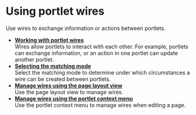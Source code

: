 # Using portlet wires


Use wires to exchange information or actions between portlets.

-   **[Working with portlet wires](h_wires_use.md)**  
Wires allow portlets to interact with each other. For example, portlets can exchange information, or an action in one portlet can update another portlet.
-   **[Selecting the matching mode](h_wires_selmatch.md)**  
Select the matching mode to determine under which circumstances a wire can be created between portlets.
-   **[Manage wires using the page layout view](h_wires_old.md)**  
Use the page layout view to manage wires.
-   **[Manage wires using the portlet context menu](h_wires_new.md)**  
Use the portlet context menu to manage wires when editing a page.

